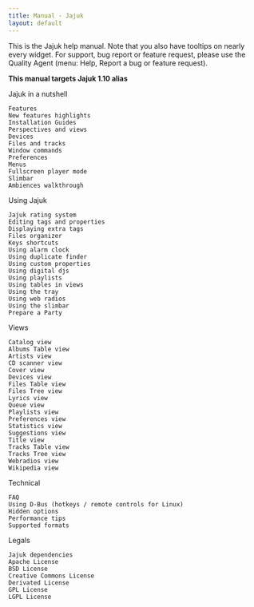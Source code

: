 ```yaml
---
title: Manual - Jajuk
layout: default
---
```


This is the Jajuk help manual. Note that you also have tooltips on nearly every widget. For support, bug report or feature request, please use the Quality Agent (menu: Help, Report a bug or feature request). 

**This manual targets Jajuk 1.10 alias <Gute Laune>**

 Jajuk in a nutshell

    Features
    New features highlights
    Installation Guides
    Perspectives and views
    Devices
    Files and tracks
    Window commands
    Preferences
    Menus
    Fullscreen player mode
    Slimbar
    Ambiences walkthrough 

Using Jajuk

    Jajuk rating system
    Editing tags and properties
    Displaying extra tags
    Files organizer
    Keys shortcuts
    Using alarm clock
    Using duplicate finder
    Using custom properties
    Using digital djs
    Using playlists
    Using tables in views
    Using the tray
    Using web radios
    Using the slimbar
    Prepare a Party 

Views

    Catalog view
    Albums Table view
    Artists view
    CD scanner view
    Cover view
    Devices view
    Files Table view
    Files Tree view
    Lyrics view
    Queue view
    Playlists view
    Preferences view
    Statistics view
    Suggestions view
    Title view
    Tracks Table view
    Tracks Tree view
    Webradios view
    Wikipedia view 

Technical

    FAQ
    Using D-Bus (hotkeys / remote controls for Linux)
    Hidden options
    Performance tips
    Supported formats 

Legals

    Jajuk dependencies
    Apache License
    BSD License
    Creative Commons License
    Derivated License
    GPL License
    LGPL License
